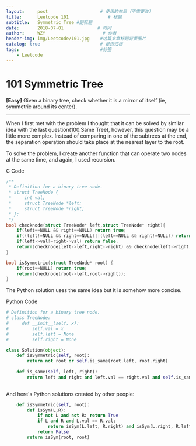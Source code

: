 ```yaml
---
layout:     post                    # 使用的布局（不需要改）
title:      Leetcode 101               # 标题 
subtitle:   Symmetric Tree #副标题
date:       2018-07-01             # 时间
author:     WZY                      # 作者
header-img: img/Leetcode/101.jpg    #这篇文章标题背景图片
catalog: true                       # 是否归档
tags:                               #标签
    - Leetcode
---
```

# 101 Symmetric Tree
**[Easy]**
Given a binary tree, check whether it is a mirror of itself (ie, symmetric around its center).

***

When I first met with the problem I thought that it can be solved by similar idea with the last question(100.Same Tree), however, this question may be a little more complex. 
Instead of comparing in one of the subtrees at the end, the separation operation should take place at the nearest layer to the root.

To solve the problem, I create another function that can operate two nodes at the same time, and again, I used recursion.

C Code
```c
/**
 * Definition for a binary tree node.
 * struct TreeNode {
 *     int val;
 *     struct TreeNode *left;
 *     struct TreeNode *right;
 * };
 */
bool checknode(struct TreeNode* left,struct TreeNode* right){
    if(left==NULL && right==NULL) return true;
    if((left!=NULL && right==NULL)||(left==NULL && right!=NULL)) return false;
    if(left->val!=right->val) return false;
    return(checknode(left->left,right->right) && checknode(left->right,right->left));
}

bool isSymmetric(struct TreeNode* root) {
    if(root==NULL) return true;
    return(checknode(root->left,root->right));
}
```

The Python solution uses the same idea but it is somehow more concise.

Python Code
```python
# Definition for a binary tree node.
# class TreeNode:
#     def __init__(self, x):
#         self.val = x
#         self.left = None
#         self.right = None

class Solution(object):
    def isSymmetric(self, root):
        return not root or self.is_same(root.left, root.right)
    
    def is_same(self, left, right):
        return left and right and left.val == right.val and self.is_same(left.left, right.right) and self.is_same(left.right, right.left) or left is right
        
```

And here's Python solutions created by other people:

```python
    def isSymmetric(self, root):
        def isSym(L,R):
            if not L and not R: return True
            if L and R and L.val == R.val: 
                return isSym(L.left, R.right) and isSym(L.right, R.left)
            return False
        return isSym(root, root)
 ```
